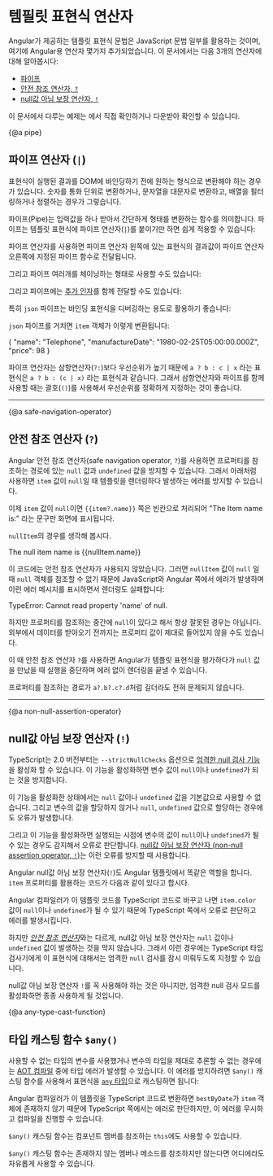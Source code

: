 <!-- {@a expression-operators} -->

<!--
# Template expression operators
-->
# 템필릿 표현식 연산자

<!--
The Angular template expression language employs a subset of JavaScript syntax supplemented with a few special operators
for specific scenarios. The next sections cover three of these operators:

* [pipe](guide/template-expression-operators#pipe)
* [safe navigation operator](guide/template-expression-operators#safe-navigation-operator)
* [non-null assertion operator](guide/template-expression-operators#non-null-assertion-operator)

<div class="alert is-helpful">

See the <live-example></live-example> for a working example containing the code snippets in this guide.

</div>
-->
Angular가 제공하는 템플릿 표현식 문법은 JavaScript 문법 일부를 활용하는 것이며, 여기에 Angular용 연산자 몇가지 추가되었습니다.
이 문서에서는 다음 3개의 연산자에 대해 알아봅시다:

* [파이프](guide/template-expression-operators#pipe)
* [안전 참조 연산자, `?`](guide/template-expression-operators#safe-navigation-operator)
* [null값 아님 보장 연산자, `!`](guide/template-expression-operators#non-null-assertion-operator)

<div class="alert is-helpful">

이 문서에서 다루는 예제는 <live-example></live-example>에서 직접 확인하거나 다운받아 확인할 수 있습니다.

</div>


{@a pipe}

<!--
## The pipe operator (`|`)
-->
## 파이프 연산자 (`|`)

<!--
The result of an expression might require some transformation before you're ready to use it in a binding.
For example, you might display a number as a currency, change text to uppercase, or filter a list and sort it.

Pipes are simple functions that accept an input value and return a transformed value.
They're easy to apply within template expressions, using the pipe operator (`|`):

<code-example path="template-expression-operators/src/app/app.component.html" region="uppercase-pipe" header="src/app/app.component.html"></code-example>

The pipe operator passes the result of an expression on the left to a pipe function on the right.

You can chain expressions through multiple pipes:

<code-example path="template-expression-operators/src/app/app.component.html" region="pipe-chain" header="src/app/app.component.html"></code-example>

And you can also [apply parameters](guide/pipes#parameterizing-a-pipe) to a pipe:

<code-example path="template-expression-operators/src/app/app.component.html" region="date-pipe" header="src/app/app.component.html"></code-example>

The `json` pipe is particularly helpful for debugging bindings:

<code-example path="template-expression-operators/src/app/app.component.html" region="json-pipe" header="src/app/app.component.html"></code-example>

The generated output would look something like this:

<code-example language="json">
  { "name": "Telephone",
    "manufactureDate": "1980-02-25T05:00:00.000Z",
    "price": 98 }
</code-example>

<div class="alert is-helpful">

The pipe operator has a higher precedence than the ternary operator (`?:`),
which means `a ? b : c | x` is parsed as `a ? b : (c | x)`.
Nevertheless, for a number of reasons,
the pipe operator cannot be used without parentheses in the first and second operands of `?:`.
A good practice is to use parentheses in the third operand too.

</div>
-->
표현식이 실행된 결과를 DOM에 바인딩하기 전에 원하는 형식으로 변환해야 하는 경우가 있습니다.
숫자를 통화 단위로 변환하거나, 문자열을 대문자로 변환하고, 배열을 필터링하거나 정렬하는 경우가 그렇습니다.

파이프(Pipe)는 입력값을 하나 받아서 간단하게 형태를 변환하는 함수를 의미합니다.
파이프는 템플릿 표현식에 파이프 연산자(`|`)를 붙이기만 하면 쉽게 적용할 수 있습니다:

<code-example path="template-expression-operators/src/app/app.component.html" region="uppercase-pipe" header="src/app/app.component.html"></code-example>

파이프 연산자를 사용하면 파이프 연산자 왼쪽에 있는 표현식의 결과값이 파이프 연산자 오른쪽에 지정된 파이프 함수로 전달됩니다.

그리고 파이프 여러개를 체이닝하는 형태로 사용할 수도 있습니다:

<code-example path="template-expression-operators/src/app/app.component.html" region="pipe-chain" header="src/app/app.component.html"></code-example>

그리고 파이프에는 [추가 인자](guide/pipes#parameterizing-a-pipe)를 함께 전달할 수도 있습니다:

<code-example path="template-expression-operators/src/app/app.component.html" region="date-pipe" header="src/app/app.component.html"></code-example>

특히 `json` 파이프는 바인딩 표현식을 디버깅하는 용도로 활용하기 좋습니다:

<code-example path="template-expression-operators/src/app/app.component.html" region="json-pipe" header="src/app/app.component.html"></code-example>

`json` 파이프를 거치면 `item` 객체가 이렇게 변환됩니다:

<code-example language="json">
  { "name": "Telephone",
    "manufactureDate": "1980-02-25T05:00:00.000Z",
    "price": 98 }
</code-example>

<div class="alert is-helpful">

파이프 연산자는 삼항연산자(`?:`)보다 우선순위가 높기 때문에 `a ? b : c | x` 라는 표현식은 `a ? b : (c | x)` 라는 표현식과 같습니다.
그래서 삼항연산자와 파이프를 함께 사용할 때는 괄호(`()`)를 사용해서 우선순위를 정확하게 지정하는 것이 좋습니다.


</div>


<hr/>

{@a safe-navigation-operator}

<!--
## The safe navigation operator ( `?` ) and null property paths
-->
## 안전 참조 연산자 (`?`)

<!--
The Angular safe navigation operator, `?`, guards against `null` and `undefined`
values in property paths. Here, it protects against a view render failure if `item` is `null`.

<code-example path="template-expression-operators/src/app/app.component.html" region="safe" header="src/app/app.component.html"></code-example>

If `item` is `null`, the view still renders but the displayed value is blank; you see only "The item name is:" with nothing after it.

Consider the next example, with a `nullItem`.

<code-example language="html">
  The null item name is {{nullItem.name}}
</code-example>

Since there is no safe navigation operator and `nullItem` is `null`, JavaScript and Angular would throw a `null` reference error and break the rendering process of Angular:

<code-example language="bash">
  TypeError: Cannot read property 'name' of null.
</code-example>

Sometimes however, `null` values in the property
path may be OK under certain circumstances,
especially when the value starts out null but the data arrives eventually.

With the safe navigation operator, `?`, Angular stops evaluating the expression when it hits the first `null` value and renders the view without errors.

It works perfectly with long property paths such as `a?.b?.c?.d`.
-->
Angular 안전 참조 연산자(safe navigation operator, `?`)를 사용하면 프로퍼티를 참조하는 경로에 있는 `null` 값과 `undefined` 값을 방지할 수 있습니다.
그래서 아래처럼 사용하면 `item` 값이 `null`일 때 템플릿을 렌더링하다 발생하는 에러를 방지할 수 있습니다.

<code-example path="template-expression-operators/src/app/app.component.html" region="safe" header="src/app/app.component.html"></code-example>

이제 `item` 값이 `null`이면 `{{item?.name}}` 쪽은 빈칸으로 처리되어 "The Item name is:" 라는 문구만 화면에 표시됩니다.

`nullItem`의 경우를 생각해 봅시다.

<code-example language="html">
  The null item name is {{nullItem.name}}
</code-example>

이 코드에는 안전 참조 연산자가 사용되지 않았습니다.
그러면 `nullItem` 값이 `null` 일 때 `null` 객체를 참조할 수 없기 때문에 JavaScript와 Angular 쪽에서 에러가 발생하며 이런 에러 메시지를 표시하면서 렌더링도 실패합니다:

<code-example language="bash">
  TypeError: Cannot read property 'name' of null.
</code-example>

하지만 프로퍼티를 참조하는 중간에 `null`이 있다고 해서 항상 잘못된 경우는 아닙니다.
외부에서 데이터를 받아오기 전까지는 프로퍼티 값이 제대로 들어있지 않을 수도 있습니다.

이 때 안전 참조 연산자 `?`를 사용하면 Angular가 템플릿 표현식을 평가하다가 `null` 값을 만났을 때 실행을 중단하며 에러 없이 렌더링을 끝낼 수 있습니다.

프로퍼티를 참조하는 경로가 `a?.b?.c?.d`처럼 길더라도 전혀 문제되지 않습니다.


<hr/>

{@a non-null-assertion-operator}

<!--
## The non-null assertion operator ( `!` )
-->
## null값 아님 보장 연산자 (`!`)

<!--
As of Typescript 2.0, you can enforce [strict null checking](http://www.typescriptlang.org/docs/handbook/release-notes/typescript-2-0.html "Strict null checking in TypeScript") with the `--strictNullChecks` flag. TypeScript then ensures that no variable is unintentionally `null` or `undefined`.

In this mode, typed variables disallow `null` and `undefined` by default. The type checker throws an error if you leave a variable unassigned or try to assign `null` or `undefined` to a variable whose type disallows `null` and `undefined`.

The type checker also throws an error if it can't determine whether a variable will be `null` or `undefined` at runtime. You tell the type checker not to throw an error by applying the postfix
[non-null assertion operator, !](http://www.typescriptlang.org/docs/handbook/release-notes/typescript-2-0.html#non-null-assertion-operator "Non-null assertion operator").

The Angular non-null assertion operator, `!`, serves the same purpose in
an Angular template. For example, you can assert that `item` properties are also defined.

<code-example path="template-expression-operators/src/app/app.component.html" region="non-null" header="src/app/app.component.html"></code-example>

When the Angular compiler turns your template into TypeScript code,
it prevents TypeScript from reporting that `item.color` might be `null` or `undefined`.

Unlike the [_safe navigation operator_](guide/template-expression-operators#safe-navigation-operator "Safe navigation operator (?)"),
the non-null assertion operator does not guard against `null` or `undefined`.
Rather, it tells the TypeScript type checker to suspend strict `null` checks for a specific property expression.

The non-null assertion operator, `!`, is optional with the exception that you must use it when you turn on strict null checks.
-->
TypeScript는 2.0 버전부터는 `--strictNullChecks` 옵션으로 [엄격한 null 검사 기능](http://www.typescriptlang.org/docs/handbook/release-notes/typescript-2-0.html "Strict null checking in TypeScript")을 활성화 할 수 있습니다.
이 기능을 활성화하면 변수 값이 `null`이나 `undefined`가 되는 것을 방지합니다.

이 기능을 활성화한 상태에서는 `null` 값이나 `undefined` 값을 기본값으로 사용할 수 없습니다.
그리고 변수의 값을 할당하지 않거나 `null`, `undefined` 값으로 할당하는 경우에도 오류가 발생합니다.

그리고 이 기능을 활성화하면 실행되는 시점에 변수의 값이 `null`이나 `undefined`가 될 수 있는 경우도 감지해서 오류로 판단합니다.
[null값 아님 보장 연산자 (non-null assertion operator, `!`)](http://www.typescriptlang.org/docs/handbook/release-notes/typescript-2-0.html#non-null-assertion-operator "Non-null assertion operator")는 이런 오류를 방지할 때 사용합니다.

Angular null값 아님 보장 연산자(`!`)도 Angular 템플릿에서 똑같은 역할을 합니다.
`item` 프로퍼티를 활용하는 코드가 다음과 같이 있다고 합시다.

<code-example path="template-expression-operators/src/app/app.component.html" region="non-null" header="src/app/app.component.html"></code-example>

Angular 컴파일러가 이 템플릿 코드를 TypeScript 코드로 바꾸고 나면 `item.color` 값이 `null`이나 `undefined`가 될 수 있기 때문에 TypeScript 쪽에서 오류로 판단하고 에러를 발생시킵니다.

하지만 [_안전 참조 연산자_](guide/template-expression-operators#safe-navigation-operator "Safe navigation operator (?)")와는 다르게, null값 아님 보장 연산자는 `null` 값이나 `undefined` 값이 발생하는 것을 막지 않습니다.
그래서 이런 경우에는 TypeScript 타입 검사기에게 이 표현식에 대해서는 엄격한 `null` 검사를 잠시 미뤄두도록 지정할 수 있습니다.

null값 아님 보장 연산자 `!`를 꼭 사용해야 하는 것은 아니지만, 엄격한 null 검사 모드를 활성화하면 종종 사용하게 될 것입니다.


{@a any-type-cast-function}

<!--
## The `$any()` type cast function
-->
## 타입 캐스팅 함수 `$any()`

<!--
Sometimes a binding expression triggers a type error during [AOT compilation](guide/aot-compiler) and it is not possible or difficult to fully specify the type.
To silence the error, you can use the `$any()` cast function to cast
the expression to the [`any` type](http://www.typescriptlang.org/docs/handbook/basic-types.html#any) as in the following example:

<code-example path="built-in-template-functions/src/app/app.component.html" region="any-type-cast-function-1" header="src/app/app.component.html"></code-example>

When the Angular compiler turns this template into TypeScript code,
it prevents TypeScript from reporting that `bestByDate` is not a member of the `item`
object when it runs type checking on the template.

The `$any()` cast function also works with `this` to allow access to undeclared members of
the component.

<code-example path="built-in-template-functions/src/app/app.component.html" region="any-type-cast-function-2" header="src/app/app.component.html"></code-example>

The `$any()` cast function works anywhere in a binding expression where a method call is valid.
-->
사용할 수 없는 타입의 변수를 사용했거나 변수의 타입을 제대로 추론할 수 없는 경우에는 [AOT 컴파일](guide/aot-compiler) 중에 타입 에러가 발생할 수 있습니다.
이 에러를 방지하려면 `$any()` 캐스팅 함수를 사용해서 표현식을 [`any` 타입](http://www.typescriptlang.org/docs/handbook/basic-types.html#any)으로 캐스팅하면 됩니다:

<code-example path="built-in-template-functions/src/app/app.component.html" region="any-type-cast-function-1" header="src/app/app.component.html"></code-example>

Angular 컴파일러가 이 템플릿을 TypeScript 코드로 변환하면 `bestByDate`가 `item` 객체에 존재하지 않기 때문에 TypeScript 쪽에서는 에러로 판단하지만, 이 에러를 무시하고 컴파일을 진행할 수 있습니다.

`$any()` 캐스팅 함수는 컴포넌트 멤버를 참조하는 `this`에도 사용할 수 있습니다.

<code-example path="built-in-template-functions/src/app/app.component.html" region="any-type-cast-function-2" header="src/app/app.component.html"></code-example>

`$any()` 캐스팅 함수는 존재하지 않는 멤버나 메소드를 참조하지만 않는다면 어디에라도 자유롭게 사용할 수 있습니다.


